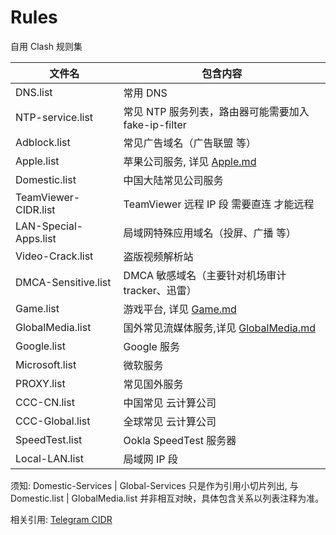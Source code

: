 # Rules

自用 Clash 规则集

| 文件名                | 包含内容                                                                                                 |
| --------------------- | -------------------------------------------------------------------------------------------------------- |
| DNS.list              | 常用 DNS                                                                                                 |
| NTP-service.list      | 常见 NTP 服务列表，路由器可能需要加入 fake-ip-filter                                                     |
| Adblock.list          | 常见广告域名（广告联盟 等）                                                                              |
| Apple.list            | 苹果公司服务, 详见 [Apple.md](https://github.com/LM-Firefly/Rules/blob/master/Apple.md)                  |
| Domestic.list         | 中国大陆常见公司服务                                                                                     |
| TeamViewer-CIDR.list  | TeamViewer 远程 IP 段 需要直连 才能远程                                                                  |
| LAN-Special-Apps.list | 局域网特殊应用域名（投屏、广播 等）                                                                      |
| Video-Crack.list      | 盗版视频解析站                                                                                           |
| DMCA-Sensitive.list   | DMCA 敏感域名（主要针对机场审计 tracker、迅雷）                                                          |
| Game.list             | 游戏平台, 详见 [Game.md](https://github.com/LM-Firefly/Rules/blob/master/Game.md)                        |
| GlobalMedia.list      | 国外常见流媒体服务,详见 [GlobalMedia.md](https://github.com/LM-Firefly/Rules/blob/master/GlobalMedia.md) |
| Google.list           | Google 服务                                                                                              |
| Microsoft.list        | 微软服务                                                                                                 |
| PROXY.list            | 常见国外服务                                                                                             |
| CCC-CN.list           | 中国常见 云计算公司                                                                                      |
| CCC-Global.list       | 全球常见 云计算公司                                                                                      |
| SpeedTest.list        | Ookla SpeedTest 服务器                                                                                   |
| Local-LAN.list        | 局域网 IP 段                                                                                             |

须知:
Domestic-Services | Global-Services 只是作为引用小切片列出, 与 Domestic.list | GlobalMedia.list 并非相互对映，具体包含关系以列表注释为准。

相关引用:
[Telegram CIDR](https://core.telegram.org/resources/cidr.txt)

